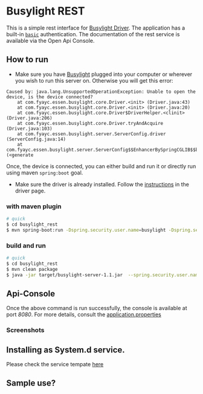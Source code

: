 # Busylight REST
This is a simple rest interface for [Busylight Driver](https://github.com/tckb/busylight_driver). The application has a built-in [`basic`](https://developer.mozilla.org/en-US/docs/Web/HTTP/Authentication) authentication. The documentation of the rest service is available via the Open Api Console. 


## How to run
- Make sure you have [Busylight](https://www.busylight.com/en/kuando-busylight-uc-omega) plugged into your computer or wherever you wish to run this server on. Otherwise you will get this error:

```
Caused by: java.lang.UnsupportedOperationException: Unable to open the device, is the device connected?
    at com.fyayc.essen.busylight.core.Driver.<init> (Driver.java:43)
    at com.fyayc.essen.busylight.core.Driver.<init> (Driver.java:20)
    at com.fyayc.essen.busylight.core.Driver$DriverHelper.<clinit> (Driver.java:206)
    at com.fyayc.essen.busylight.core.Driver.tryAndAcquire (Driver.java:103)
    at com.fyayc.essen.busylight.server.ServerConfig.driver (ServerConfig.java:14)
    at com.fyayc.essen.busylight.server.ServerConfig$$EnhancerBySpringCGLIB$$b8283b75.CGLIB$driver$0 (<generate
```
Once, the device is connected, you can either build and run it or directly run using maven `spring:boot` goal.

- Make sure the driver is already installed. Follow the [instructions](https://github.com/tckb/busylight_driver/blob/x/ctu/Busylight/README.md#build-and-install) in the driver page.

### with maven plugin
```bash
# quick 
$ cd busylight_rest
$ mvn spring-boot:run -Dspring.security.user.name=busylight -Dspring.security.user.password=busylight
```

### build and run
```bash
# quick 
$ cd busylight_rest
$ mvn clean package
$ java -jar target/busylight-server-1.1.jar  --spring.security.user.name=busylight --spring.security.user.password=busylight
```
## Api-Console
Once the above command is run successfully, the console is available at port *8080*.  For more details, consult the [application.properties](https://github.com/tckb/busylight_rest/blob/master/src/main/resources/application.properties)

### Screenshots

## Installing as System.d service.

Please check the service tempate [here](https://github.com/tckb/busylight_rest/blob/master/src/main/resources/busylight.service.template)

## Sample use?

